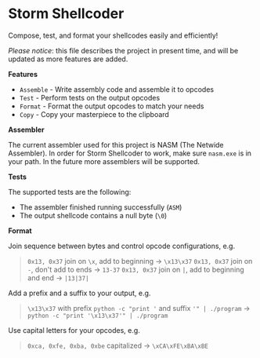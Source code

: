 # Storm Shellcoder
Compose, test, and format your shellcodes easily and efficiently!

*Please notice*: this file describes the project in present time, and will be updated as more features are added.

**Features**

 - `Assemble` - Write assembly code and assemble it to opcodes
 - `Test` - Perform tests on the output opcodes
 - `Format` - Format the output opcodes to match your needs
 - `Copy` - Copy your masterpiece to the clipboard

**Assembler**

The current assembler used for this project is NASM (The Netwide Assembler).
In order for Storm Shellcoder to work, make sure `nasm.exe` is in your path.
In the future more assemblers will be supported.

**Tests**

The supported tests are the following:

- The assembler finished running successfully (`ASM`)
- The output shellcode contains a null byte (`\0`)

**Format**

Join sequence between bytes and control opcode configurations, e.g.
 > `0x13, 0x37` join on `\x`, add to beginning -> `\x13\x37`
 > `0x13, 0x37` join on `-`, don't add to ends -> `13-37`
 > `0x13, 0x37` join on `|`, add to beginning and end -> `|13|37|`

Add a prefix and a suffix to your output, e.g.
> `\x13\x37` with prefix `python -c "print '` and suffix `'" | ./program` -> `python -c "print '\x13\x37'" | ./program`

Use capital letters for your opcodes, e.g.
> `0xca, 0xfe, 0xba, 0xbe` capitalized -> `\xCA\xFE\xBA\xBE`
